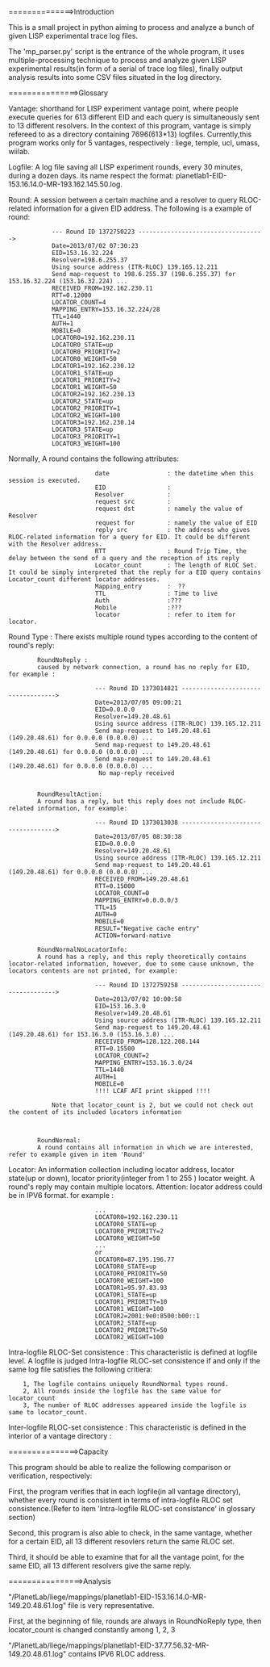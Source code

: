 ==============>Introduction

This is a small project in python aiming to process and analyze a bunch of given LISP experimental trace log files.

The 'mp_parser.py' script is the entrance of the whole program, it uses multiple-processing technique to process and
analyze given LISP experimental results(in form of a serial of trace log files), finally output analysis results into
some CSV files situated in the log directory.

===============>Glossary

Vantage: shorthand for LISP experiment vantage point, where people execute queries for 613 different EID and each query
is simultaneously sent to 13 different resolvers. In the context of this program, vantage is simply refereed to as a directory
containing 7696(613*13) logfiles. Currently,this program works only for 5 vantages, respectively : liege, temple, ucl, umass, wiilab.

Logfile: A log file saving all LISP experiment rounds, every 30 minutes, during a dozen days. its name respect the format:
planetlab1-EID-153.16.14.0-MR-193.162.145.50.log.

Round: A session between a certain machine and a resolver to query RLOC-related information for a given EID address.
The following is a example of round:
                
                --- Round ID 1372750223 ----------------------------------->
                Date=2013/07/02 07:30:23
                EID=153.16.32.224
                Resolver=198.6.255.37
                Using source address (ITR-RLOC) 139.165.12.211
                Send map-request to 198.6.255.37 (198.6.255.37) for 153.16.32.224 (153.16.32.224) ...
                RECEIVED_FROM=192.162.230.11
                RTT=0.12000
                LOCATOR_COUNT=4
                MAPPING_ENTRY=153.16.32.224/28
                TTL=1440
                AUTH=1
                MOBILE=0
                LOCATOR0=192.162.230.11
                LOCATOR0_STATE=up
                LOCATOR0_PRIORITY=2
                LOCATOR0_WEIGHT=50
                LOCATOR1=192.162.230.12
                LOCATOR1_STATE=up
                LOCATOR1_PRIORITY=2
                LOCATOR1_WEIGHT=50
                LOCATOR2=192.162.230.13
                LOCATOR2_STATE=up
                LOCATOR2_PRIORITY=1
                LOCATOR2_WEIGHT=100
                LOCATOR3=192.162.230.14
                LOCATOR3_STATE=up
                LOCATOR3_PRIORITY=1
                LOCATOR3_WEIGHT=100

Normally, A round contains the following attributes:

                            date                : the datetime when this session is executed.
                            EID                 :
                            Resolver            :
                            request src         :
                            request dst         : namely the value of Resolver
                            request for         : namely the value of EID
                            reply src           : the address who gives RLOC-related information for a query for EID. It could be different with the Resolver address.
                            RTT                 : Round Trip Time, the delay between the send of a query and the reception of its reply
                            Locator_count       : The length of RLOC Set. It could be simply interpreted that the reply for a EID query contains Locator_count different locator addresses.
                            Mapping_entry       :  ??
                            TTL                 : Time to live
                            Auth                :???
                            Mobile              :???
                            locator             : refer to item for locator.

Round Type : There exists multiple round types according to the content of round's reply:

            RoundNoReply :
            caused by network connection, a round has no reply for EID, for example :
            
                            --- Round ID 1373014821 ----------------------------------->
                            Date=2013/07/05 09:00:21
                            EID=0.0.0.0
                            Resolver=149.20.48.61
                            Using source address (ITR-RLOC) 139.165.12.211
                            Send map-request to 149.20.48.61 (149.20.48.61) for 0.0.0.0 (0.0.0.0) ...
                            Send map-request to 149.20.48.61 (149.20.48.61) for 0.0.0.0 (0.0.0.0) ...
                            Send map-request to 149.20.48.61 (149.20.48.61) for 0.0.0.0 (0.0.0.0) ...
                             No map-reply received 


            RoundResultAction: 
            A round has a reply, but this reply does not include RLOC-related information, for example:
            
                            --- Round ID 1373013038 ----------------------------------->
                            Date=2013/07/05 08:30:38
                            EID=0.0.0.0
                            Resolver=149.20.48.61
                            Using source address (ITR-RLOC) 139.165.12.211
                            Send map-request to 149.20.48.61 (149.20.48.61) for 0.0.0.0 (0.0.0.0) ...
                            RECEIVED_FROM=149.20.48.61
                            RTT=0.15000
                            LOCATOR_COUNT=0
                            MAPPING_ENTRY=0.0.0.0/3
                            TTL=15
                            AUTH=0
                            MOBILE=0
                            RESULT="Negative cache entry"
                            ACTION=forward-native
                            
            RoundNormalNoLocatorInfo: 
            A round has a reply, and this reply theoretically contains locator-related information, however, due to some cause unknown, the locators contents are not printed, for example:
                
                            --- Round ID 1372759258 ----------------------------------->
                            Date=2013/07/02 10:00:58
                            EID=153.16.3.0
                            Resolver=149.20.48.61
                            Using source address (ITR-RLOC) 139.165.12.211
                            Send map-request to 149.20.48.61 (149.20.48.61) for 153.16.3.0 (153.16.3.0) ...
                            RECEIVED_FROM=128.122.208.144
                            RTT=0.15500
                            LOCATOR_COUNT=2
                            MAPPING_ENTRY=153.16.3.0/24
                            TTL=1440
                            AUTH=1
                            MOBILE=0
                            !!!! LCAF AFI print skipped !!!!
                            
                Note that locator_count is 2, but we could not check out the content of its included locators information

            
            
            RoundNormal:
            A round contains all information in which we are interested, refer to example given in item 'Round'


Locator: An information collection including locator address, locator state(up or down), locator priority(integer from 1 to 255 ) locator weight. A round's reply may contain multiple locators. Attention: locator address could be in IPV6 format. for example :

                            ...
                            LOCATOR0=192.162.230.11
                            LOCATOR0_STATE=up
                            LOCATOR0_PRIORITY=2
                            LOCATOR0_WEIGHT=50
                            ...
                            or
                            LOCATOR0=87.195.196.77
                            LOCATOR0_STATE=up
                            LOCATOR0_PRIORITY=50
                            LOCATOR0_WEIGHT=100
                            LOCATOR1=95.97.83.93
                            LOCATOR1_STATE=up
                            LOCATOR1_PRIORITY=10
                            LOCATOR1_WEIGHT=100
                            LOCATOR2=2001:9e0:8500:b00::1
                            LOCATOR2_STATE=up
                            LOCATOR2_PRIORITY=50
                            LOCATOR2_WEIGHT=100



Intra-logfile RLOC-Set consistence : This characteristic is defined at logfile level. A logfile is judged Intra-logfile
RLOC-set consistence if and only if the same log file satisfies the following critiera:

        1, The logfile contains uniquely RoundNormal types round.
        2, All rounds inside the logfile has the same value for locator_count
        3, The number of RLOC addresses appeared inside the logfile is same to locator_count.

Inter-logfile RLOC-set consistence : This characteristic is defined in the interior of a vantage directory :


===============>Capacity

This program should be able to realize the following comparison or verification, respectively:

First, the program verifies that in each logfile(in all vantage directory), whether every round is consistent in terms of intra-logfile RLOC set consistence.(Refer to item 'Intra-logfile RLOC-set consistance' in glossary section)

Second, this program is also able to check, in the same vantage, whether for a certain EID, all 13 different resovlers return the same RLOC set.

Third, it should be able to examine that for all the vantage point, for the same EID, all 13 different resolvers give the same reply.



================>Analysis

"/PlanetLab/liege/mappings/planetlab1-EID-153.16.14.0-MR-149.20.48.61.log" file is very representative.

First, at the beginning of file, rounds are always in RoundNoReply type, then locator_count is changed constantly among 1, 2, 3

"/PlanetLab/liege/mappings/planetlab1-EID-37.77.56.32-MR-149.20.48.61.log" contains IPV6 RLOC address.